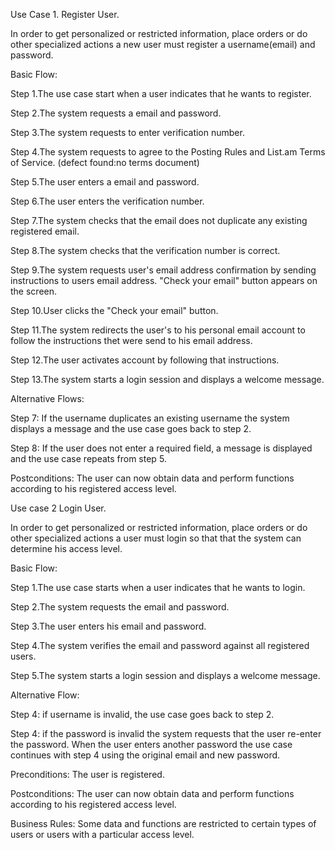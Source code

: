 Use Case 1.
Register User.

In order to get personalized or restricted information, place orders or do other specialized actions a new user must register a username(email) and password.



Basic Flow:

Step 1.The use case start when a user indicates that he wants to register.

Step 2.The system requests a email and password.

Step 3.The system requests to enter verification number.

Step 4.The system requests to agree to the Posting Rules and List.am Terms of Service. (defect found:no terms document)

Step 5.The user enters a email and password.

Step 6.The user enters the verification number.

Step 7.The system checks that the email does not duplicate any existing registered email.

Step 8.The system checks that the verification number is correct.

Step 9.The system requests user's email address confirmation by sending instructions to users email address. "Check your email" button appears on the screen.

Step 10.User clicks the "Check your email" button.

Step 11.The system redirects the user's to his personal email account to follow the instructions thet were send to his email address.

Step 12.The user activates account by following that instructions.

Step 13.The system starts a login session and displays a welcome message.


Alternative Flows:

Step 7: If the username duplicates an existing username the system displays a message and the use case goes back to step 2.

Step 8: If the user does not enter a required field, a message is displayed and the use case repeats from step 5.


Postconditions:	The user can now obtain data and perform functions according to his registered access level.















Use case 2
Login User.

In order to get personalized or restricted information, place orders or do other specialized actions a user must login so that that the system can determine his access level.


Basic Flow:

Step 1.The use case starts when a user indicates that he wants to login.

Step 2.The system requests the email and password.

Step 3.The user enters his email and password.

Step 4.The system verifies the email and password against all registered users.

Step 5.The system starts a login session and displays a welcome message.


Alternative Flow:

Step 4: if username is invalid, the use case goes back to step 2.

Step 4: if the password is invalid the system requests that the user re-enter the password. When the user enters another password the use case continues with step 4 using the original email and new password.


Preconditions:
The user is registered.

Postconditions:
The user can now obtain data and perform functions according to his registered access level.

Business Rules:	
Some data and functions are restricted to certain types of users or users with a particular access level.
